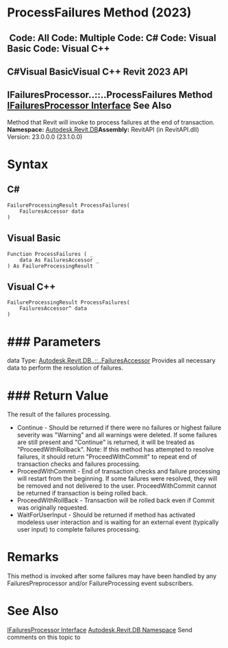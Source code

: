 # ProcessFailures Method (2023)

﻿
 Code: All Code: Multiple Code: C# Code: Visual Basic Code: Visual C++   
---  
C#Visual BasicVisual C++
Revit 2023 API  
---  
IFailuresProcessor..::..ProcessFailures Method   
[IFailuresProcessor Interface](34a78265-3a7d-ba7f-5467-764fc9efe619.md "IFailuresProcessor Interface") See Also  
---  
Method that Revit will invoke to process failures at the end of transaction. 
**Namespace:** [Autodesk.Revit.DB](87546ba7-461b-c646-cbb1-2cb8f5bff8b2.md "Autodesk.Revit.DB Namespace")**Assembly:** RevitAPI (in RevitAPI.dll) Version: 23.0.0.0 (23.1.0.0)
# Syntax
C#  
---  
```text
FailureProcessingResult ProcessFailures(
	FailuresAccessor data
)
```
  
Visual Basic  
---  
```text
Function ProcessFailures ( _
	data As FailuresAccessor _
) As FailureProcessingResult
```
  
Visual C++  
---  
```text
FailureProcessingResult ProcessFailures(
	FailuresAccessor^ data
)
```
  
# ### Parameters
data
    Type: [Autodesk.Revit.DB..::..FailuresAccessor](dea68b06-a061-fc05-d814-db741f2e7f14.md "FailuresAccessor Class") Provides all necessary data to perform the resolution of failures. 
# ### Return Value
The result of the failures processing. 
  * Continue - Should be returned if there were no failures or highest failure severity was "Warning" and all warnings were deleted. If some failures are still present and "Continue" is returned, it will be treated as "ProceedWithRollback". Note: If this method has attempted to resolve failures, it should return "ProceedWithCommit" to repeat end of transaction checks and failures processing.
  * ProceedWithCommit - End of transaction checks and failure processing will restart from the beginning. If some failures were resolved, they will be removed and not delivered to the user. ProceedWithCommit cannot be returned if transaction is being rolled back.
  * ProceedWithRollBack - Transaction will be rolled back even if Commit was originally requested.
  * WaitForUserInput - Should be returned if method has activated modeless user interaction and is waiting for an external event (typically user input) to complete failures processing. 

# Remarks
This method is invoked after some failures may have been handled by any FailuresPreprocessor and/or FailureProcessing event subscribers. 
# See Also
[IFailuresProcessor Interface](34a78265-3a7d-ba7f-5467-764fc9efe619.md "IFailuresProcessor Interface")
[Autodesk.Revit.DB Namespace](87546ba7-461b-c646-cbb1-2cb8f5bff8b2.md "Autodesk.Revit.DB Namespace")
Send comments on this topic to 